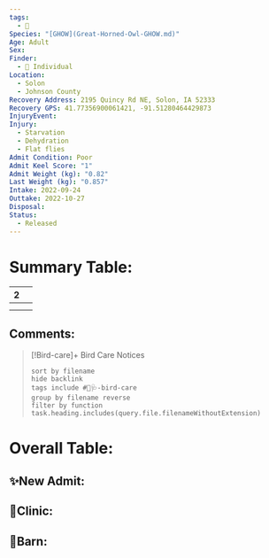 ```yaml
---
tags:
  - 🦅
Species: "[GHOW](Great-Horned-Owl-GHOW.md)"
Age: Adult
Sex: 
Finder:
  - 🧑 Individual
Location:
  - Solon
  - Johnson County
Recovery Address: 2195 Quincy Rd NE, Solon, IA 52333
Recovery GPS: 41.77356900061421, -91.51280464429873
InjuryEvent: 
Injury:
  - Starvation
  - Dehydration
  - Flat flies
Admit Condition: Poor
Admit Keel Score: "1"
Admit Weight (kg): "0.82"
Last Weight (kg): "0.857"
Intake: 2022-09-24
Outtake: 2022-10-27
Disposal: 
Status:
  - Released
---
```


# Summary Table:

<div><table class="dataview table-view-table"><thead class="table-view-thead"><tr class="table-view-tr-header"><th class="table-view-th"><span></span><span class="dataview small-text">2</span></th><th class="table-view-th"><span></span></th></tr></thead><tbody class="table-view-tbody"><tr><td><span></span></td><td><span></span></td></tr><tr><td><span></span></td><td><span></span></td></tr></tbody></table></div>

## Comments:

> [!Bird-care]+ Bird Care Notices
>   ```tasks 
>   sort by filename
>   hide backlink
>   tags include #🦅🩺-bird-care 
>   group by filename reverse
>   filter by function task.heading.includes(query.file.filenameWithoutExtension)
>   ```

# Overall Table:

## ✨New Admit:



## 🏥Clinic:



## 🏡Barn:


